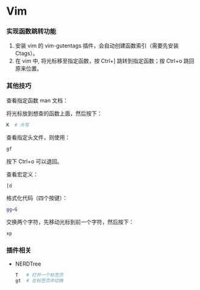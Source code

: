 # Vim

### 实现函数跳转功能

1. 安装 vim 的 vim-gutentags 插件，会自动创建函数索引（需要先安装Ctags）。
2. 在 vim 中, 将光标移至指定函数，按 Ctrl+] 跳转到指定函数；按 Ctrl+o 跳回原来位置。

### 其他技巧

查看指定函数 man 文档：

将光标放到想查的函数上面，然后按下：

```bash
K  # 大写
```

查看指定头文件，则使用：

```bash
gf
```

按下 Ctrl+o 可以退回。

查看宏定义：

```bash
[d
```

格式化代码（四个按键）：

```bash
gg=G
```

交换两个字符，先移动光标到前一个字符，然后按下：

```bash
xp
```

### 插件相关

- NERDTree

  ```bash
  T   # 打开一个标签页
  gt  # 在标签页中切换
  ```
